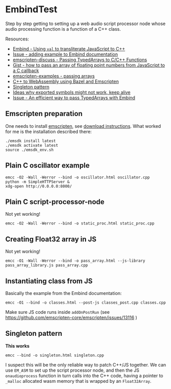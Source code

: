 # EmbindTest

Step by step getting to setting up a web audio script processor node whose audio processing function is a function of a C++ class.

Resources:

- [Embind - Using `val` to transliterate JavaScript to C++](https://emscripten.org/docs/porting/connecting_cpp_and_javascript/embind.html#using-val-to-transliterate-javascript-to-c)
- [Issue - adding example to Embind documentation](https://github.com/emscripten-core/emscripten/issues/5082)
- [emscripten-discuss - Passing TypedArrays to C/C++ Functions](https://groups.google.com/g/emscripten-discuss/c/CMfYljLWMvY)
- [Gist - how to pass an array of floating point numbers from JavaScript to a C callback](https://gist.github.com/aknuds1/533f7b228aa46e9ee4c8)
- [emscripten-examples - passing arrays](https://github.com/Planeshifter/emscripten-examples/tree/master/01_PassingArrays)
- [C++ to WebAssembly using Bazel and Emscripten](https://hackernoon.com/c-to-webassembly-using-bazel-and-emscripten-4him3ymc)
- [Singleton pattern](https://groups.google.com/g/emscripten-discuss/c/MimQol7peuQ)
- [Ideas why exported symbols might not work, keep alive](https://groups.google.com/g/emscripten-discuss/c/Wkq0lDi76eg)
- [Issue - An efficient way to pass TypedArrays with Embind](https://github.com/emscripten-core/emscripten/issues/5519)

## Emscripten preparation

One needs to install [emscripten](https://emscripten.org), see [download instructions](https://emscripten.org/docs/getting_started/downloads.html).
What worked for me is the installation described there:

    ./emsdk install latest
    ./emsdk activate latest
    source ./emsdk_env.sh

## Plain C oscillator example

    emcc -O2 -Wall -Werror --bind -o oscillator.html oscillator.cpp
    python -m SimpleHTTPServer &
    xdg-open http://0.0.0.0:8000/

## Plain C script-processor-node

Not yet working!

    emcc -O2 -Wall -Werror --bind -o static_proc.html static_proc.cpp

## Creating Float32 array in JS

Not yet working!

    emcc -O1 -Wall -Werror --bind -o pass_array.html --js-library pass_array_library.js pass_array.cpp

## Instantiating class from JS

Basically the example from the Embind documentation:

    emcc -O1 --bind -o classes.html --post-js classes_post.cpp classes.cpp

Make sure JS code runs inside `addOnPostRun` (see https://github.com/emscripten-core/emscripten/issues/13116 )

## Singleton pattern

__This works__

    emcc --bind -o singleton.html singleton.cpp

I suspect this will be the only reliable way to patch C++/JS together. We can use `EM_ASM` to set up the script processor node, and then the JS `onaudioprocess` function
in turn calls into the C++ code, having a pointer to `_malloc` allocated wasm memory that is wrapped by an `Float32Array`.
